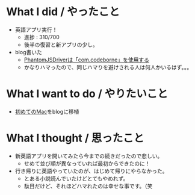 # What I did / やったこと
- 英語アプリ実行！
  - 進捗 : 310/700
  - 後半の復習と新アプリの少し。
- blog書いた
  - [PhantomJSDriverは「com.codeborne」を使用する](http://yamap55.hatenablog.com/entry/2017/02/06/201540)
  - かなりハマったので、同じハマりを避けされる人は何人かいるはず。。。

# What I want to do / やりたいこと
- [初めてのMac](https://slideck.io/github.com/yamap55/Slide/20170113/first_mac.md#/)をblogに移植

# What I thought / 思ったこと
- 新英語アプリを開いてみたら今までの続きだったので悲しい。
  - せめて並び順が異なっていれば最初からできたのに！
- 行き帰りに英語やっていたのが、はじめて帰りにやらなかった。
  - とある小説読んでいたけどとてもやめれず。
  - 駄目だけど、それほどハマれたのは幸せな事です。（笑
